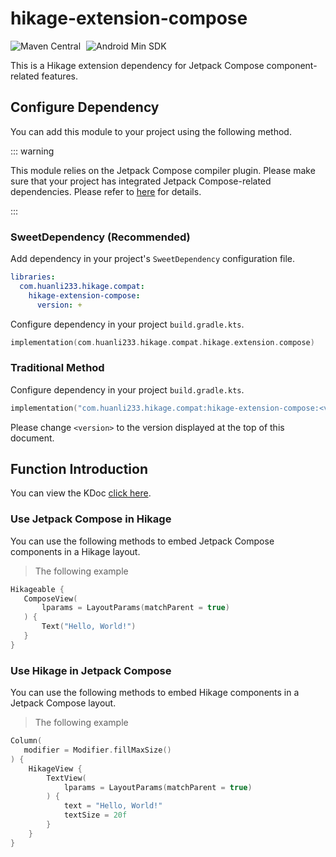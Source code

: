 # hikage-extension-compose

![Maven Central](https://img.shields.io/maven-central/v/com.huqnli233.hikage.compat/hikage-extension-compose?logo=apachemaven&logoColor=orange)
<span style="margin-left: 5px"/>
![Android Min SDK](https://img.shields.io/badge/Min%20SDK-14-orange?logo=android)

This is a Hikage extension dependency for Jetpack Compose component-related features.

## Configure Dependency

You can add this module to your project using the following method.

::: warning

This module relies on the Jetpack Compose compiler plugin.
Please make sure that your project has integrated Jetpack Compose-related dependencies.
Please refer to [here](https://developer.android.com/develop/ui/compose/compiler) for details.

:::

### SweetDependency (Recommended)

Add dependency in your project's `SweetDependency` configuration file.

```yaml
libraries:
  com.huanli233.hikage.compat:
    hikage-extension-compose:
      version: +
```

Configure dependency in your project `build.gradle.kts`.

```kotlin
implementation(com.huanli233.hikage.compat.hikage.extension.compose)
```

### Traditional Method

Configure dependency in your project `build.gradle.kts`.

```kotlin
implementation("com.huanli233.hikage.compat:hikage-extension-compose:<version>")
```

Please change `<version>` to the version displayed at the top of this document.

## Function Introduction

You can view the KDoc [click here](kdoc://hikage-extension-compose).

### Use Jetpack Compose in Hikage

You can use the following methods to embed Jetpack Compose components in a Hikage layout.

> The following example

```kotlin
Hikageable {
   ComposeView(
       lparams = LayoutParams(matchParent = true)
   ) {
       Text("Hello, World!")
   }
}
```

### Use Hikage in Jetpack Compose

You can use the following methods to embed Hikage components in a Jetpack Compose layout.

> The following example

```kotlin
Column(
   modifier = Modifier.fillMaxSize()
) {
    HikageView {
        TextView(
            lparams = LayoutParams(matchParent = true)
        ) {
            text = "Hello, World!"
            textSize = 20f
        }
    }
}
```